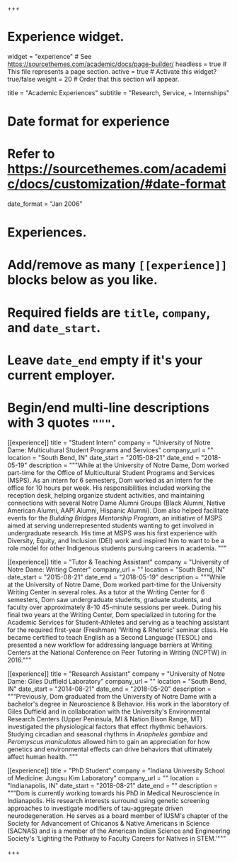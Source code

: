+++
# Experience widget.
widget = "experience"  # See https://sourcethemes.com/academic/docs/page-builder/
headless = true  # This file represents a page section.
active = true  # Activate this widget? true/false
weight = 20  # Order that this section will appear.

title = "Academic Experiences"
subtitle = "Research, Service, + Internships"

# Date format for experience
#   Refer to https://sourcethemes.com/academic/docs/customization/#date-format
date_format = "Jan 2006"

# Experiences.
#   Add/remove as many `[[experience]]` blocks below as you like.
#   Required fields are `title`, `company`, and `date_start`.
#   Leave `date_end` empty if it's your current employer.
#   Begin/end multi-line descriptions with 3 quotes `"""`.
[[experience]]
  title = "Student Intern"
  company = "University of Notre Dame: Multicultural Student Programs and Services"
  company_url = ""
  location = "South Bend, IN"
  date_start = "2015-08-21"
  date_end = "2018-05-19"
  description = """While at the University of Notre Dame, Dom worked part-time for the Office of Multicultural Student Programs and Services (MSPS). As an intern for 6 semesters, Dom worked as an intern for the office for 10 hours per week. His responsibilities included working the reception desk, helping organize student activities, and maintaining connections with several Notre Dame Alumni Groups (Black Alumni, Native American Alumni, AAPI Alumni, Hispanic Alumni). Dom also helped facilitate events for the _Building Bridges Mentorship Program_, an initiative of MSPS aimed at serving underrepresented students wanting to get involved in undergraduate research. His time at MSPS was his first experience with Diversity, Equity, and Inclusion (DEI) work and inspired him to want to be a role model for other Indigenous students pursuing careers in academia. """

[[experience]]
  title = "Tutor & Teaching Assistant"
  company = "University of Notre Dame: Writing Center"
  company_url = ""
  location = "South Bend, IN"
  date_start = "2015-08-21"
  date_end = "2018-05-19"
  description = """While at the University of Notre Dame, Dom worked part-time for the University Writing Center in several roles. As a tutor at the Writing Center for 6 semesters, Dom saw undergraduate students, graduate students, and faculty over approximately 8-10 45-minute sessions per week. During his final two years at the Writing Center, Dom specialized in tutoring for the Academic Services for Student-Athletes and serving as a teaching assistant for the required first-year (Freshman) 'Writing & Rhetoric' seminar class. He became certified to teach English as a Second Language (TESOL) and presented a new workflow for addressing language barriers at Writing Centers at the National Conference on Peer Tutoring in Writing (NCPTW) in 2016."""

[[experience]]
  title = "Research Assistant"
  company = "University of Notre Dame: Giles Duffield Laboratory"
  company_url = ""
  location = "South Bend, IN"
  date_start = "2014-08-21"
  date_end = "2018-05-20"
  description = """Previously, Dom graduated from the University of Notre Dame with a bachelor's degree in Neuroscience & Behavior. His work in the laboratory of Giles Duffield and in collaboration with the University's Environmental Research Centers (Upper Peninsula, MI & Nation Bison Range, MT) investigated the physiological factors that effect rhythmic behaviors. Studying circadian and seasonal rhythms in _Anopheles gambiae_ and _Peromyscus maniculatus_ allowed him to gain an appreciation for how genetics and environmental effects can drive behaviors that ultimately affect human health.
  """

[[experience]]
  title = "PhD Student"
  company = "Indiana University School of Medicine: Jungsu Kim Laboratory"
  company_url = ""
  location = "Indianapolis, IN"
  date_start = "2018-08-21"
  date_end = ""
  description = """Dom is currently working towards his PhD in Medical Neuroscience in Indianapolis. His research interests surround using genetic screening approaches to investigate modifiers of tau-aggregate driven neurodegeneration. He serves as a board member of IUSM's chapter of the Society for Advancement of Chicanos & Native Americans in Science (SACNAS) and is a member of the American Indian Science and Engineering Society's 'Lighting the Pathway to Faculty Careers for Natives in STEM.'"""

+++
